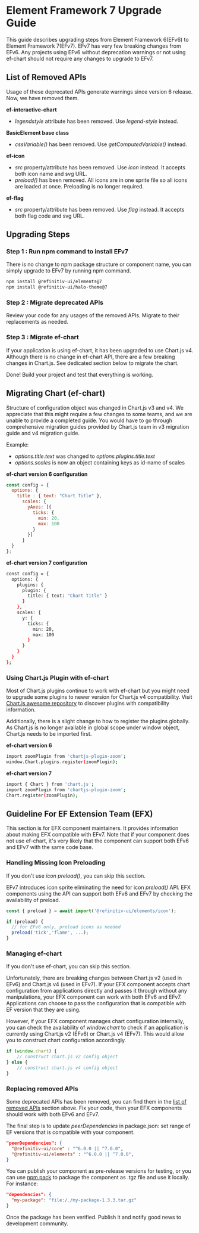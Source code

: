 <!--
type: page
title: Element Framework 7 Upgrade Guide
location: ./start/upgrade-guide
layout: default
-->

# Element Framework 7 Upgrade Guide
This guide describes upgrading steps from Element Framework 6(EFv6) to Element Framework 7(EFv7). EFv7 has very few breaking changes from EFv6. Any projects using EFv6 without deprecation warnings or not using ef-chart should not require any changes to upgrade to EFv7.

## List of Removed APIs
Usage of these deprecated APIs generate warnings since version 6 release. Now, we have removed them.

__ef-interactive-chart__

* _legendstyle_ attribute has been removed. Use _legend-style_ instead.

__BasicElement base class__

* _cssVariable()_ has been removed. Use _getComputedVariable()_ instead.

__ef-icon__

* _src_ property/attribute has been removed. Use _icon_ instead. It accepts both icon name and svg URL.
* _preload()_ has been removed. All icons are in one sprite file so all icons are loaded at once. Preloading is no longer required.

__ef-flag__

* _src_ property/attribute has been removed. Use _flag_ instead. It accepts both flag code and svg URL.

## Upgrading Steps
### Step 1 : Run npm command to install EFv7
There is no change to npm package structure or component name, you can simply upgrade to EFv7 by running npm command.
```bash
npm install @refinitiv-ui/elements@7
npm install @refinitiv-ui/halo-theme@7
```

### Step 2 : Migrate deprecated APIs
Review your code for any usages of the removed APIs. Migrate to their replacements as needed.

### Step 3 : Migrate ef-chart
If your application is using ef-chart, it has been upgraded to use Chart.js v4. Although there is no change in ef-chart API, there are a few breaking changes in Chart.js. See dedicated section below to migrate the chart.

Done! Build your project and test that everything is working.

## Migrating Chart (ef-chart)
Structure of configuration object was changed in Chart.js v3 and v4. We appreciate that this might require a few changes to some teams, and we are unable to provide a completed guide. You would have to go through comprehensive migration guides provided by Chart.js team in v3 migration guide and v4 migration guide.

Example:
* _options.title.text_ was changed to _options.plugins.title.text_
* _options.scales_ is now an object containing keys as id-name of scales

__ef-chart version 6 configuration__

```javascript
const config = {
  options: {
    title : { text: "Chart Title" },
      scales: {
        yAxes: [{
          ticks: {
            min: 20,
            max: 100
          }
        }]
      }
  }
};
```

__ef-chart version 7 configuration__

```bash
const config = {
  options: {
    plugins: {
      plugin: {
        title: { text: "Chart Title" }
      }
    },
    scales: {
      y: {
        ticks: {
          min: 20,
          max: 100
        }
      }
    }
  }
};
```

### Using Chart.js Plugin with ef-chart

Most of Chart.js plugins continue to work with ef-chart but you might need to upgrade some plugins to newer version for Chart.js v4 compatibility. Visit [Chart.js awesome repository](https://github.com/chartjs/awesome#plugins) to discover plugins with compatibility information.

Additionally, there is a slight change to how to register the plugins globally. As Chart.js is no longer available in global scope under window object, Chart.js needs to be imported first.

__ef-chart version 6__
```bash
import zoomPlugin from 'chartjs-plugin-zoom';
window.Chart.plugins.register(zoomPlugin);
```

__ef-chart version 7__
```bash
import { Chart } from 'chart.js';
import zoomPlugin from 'chartjs-plugin-zoom';
Chart.register(zoomPlugin);
```

## Guideline For EF Extension Team (EFX)
This section is for EFX component maintainers. It provides information about making EFX compatible with EFv7. Note that if your component does not use ef-chart, it's very likely that the component can support both EFv6 and EFv7 with the same code base.

### Handling Missing Icon Preloading

If you don't use _icon preload()_, you can skip this section.

EFv7 introduces icon sprite eliminating the need for icon _preload()_ API. EFX components using the API can support both EFv6 and EFv7 by checking the availability of preload.

```javascript
const { preload } = await import('@refinitiv-ui/elements/icon');

if (preload) {
  // for EFv6 only, preload icons as needed
  preload('tick','flame', ...);
}
```

### Managing ef-chart

If you don't use ef-chart, you can skip this section.

Unfortunately, there are breaking changes between Chart.js v2 (used in EFv6) and Chart.js v4 (used in EFv7). If your EFX component accepts chart configuration from applications directly and passes it through without any manipulations, your EFX component can work with both EFv6 and EFv7. Applications can choose to pass the configuration that is compatible with EF version that they are using.

However, if your EFX component manages chart configuration internally, you can check the availability of _window.chart_ to check if an application is currently using Chart.js v2 (EFv6) or Chart.js v4 (EFv7). This would allow you to construct chart configuration accordingly.

```javascript
if (window.chart) {
    // construct chart.js v2 config object
} else {
    // construct chart.js v4 config object
}
```

### Replacing removed APIs

Some deprecated APIs has been removed, you can find them in the [list of removed APIs](./start/upgrade-guide#list-of-removed-apis) section above. Fix your code, then your EFX components should work with both EFv6 and EFv7.

The final step is to update _peerDependencies_ in package.json: set range of EF versions that is compatible with your component.

```json
"peerDependencies": {
  "@refinitiv-ui/core" : "^6.0.0 || ^7.0.0",
  "@refinitiv-ui/elements" : "^6.0.0 || ^7.0.0",
}
```
You can publish your component as pre-release versions for testing, or you can use [npm pack](https://docs.npmjs.com/cli/v7/commands/npm-pack) to package the component as .tgz file and use it locally. For instance:

```json
"dependencies": {
  "my-package": "file:/./my-package-1.3.3.tar.gz"
}
```

Once the package has been verified. Publish it and notify good news to development community.

